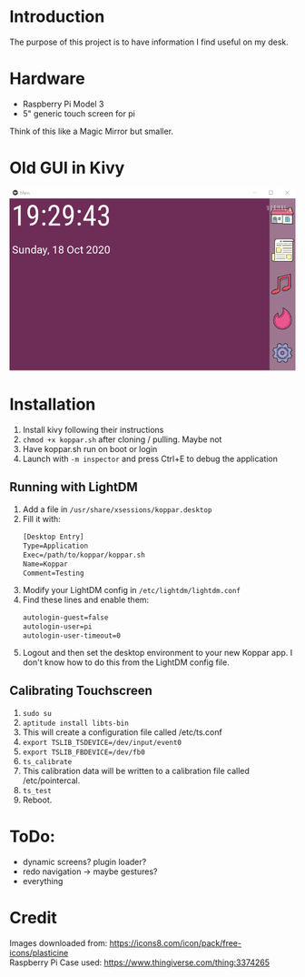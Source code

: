 # Introduction

The purpose of this project is to have information I find useful on my desk.

# Hardware
* Raspberry Pi Model 3
* 5" generic touch screen for pi

Think of this like a Magic Mirror but smaller.

# Old GUI in Kivy
![](.screenshots/old_gui.gif)

# Installation
1. Install kivy following their instructions
2. `chmod +x koppar.sh` after cloning / pulling. Maybe not
3. Have koppar.sh run on boot or login
4. Launch with `-m inspector` and press Ctrl+E to debug the application

## Running with LightDM
1. Add a file in `/usr/share/xsessions/koppar.desktop`
2. Fill it with:
    ```
    [Desktop Entry]
    Type=Application
    Exec=/path/to/koppar/koppar.sh
    Name=Koppar
    Comment=Testing
    ```
3. Modify your LightDM config in `/etc/lightdm/lightdm.conf`
4. Find these lines and enable them:
    ```
    autologin-guest=false
    autologin-user=pi
    autologin-user-timeout=0
    ```
5. Logout and then set the desktop environment to your new Koppar app. I don't know how to do this from the LightDM config file.

## Calibrating Touchscreen
1. `sudo su`
2. `aptitude install libts-bin`
3. This will create a configuration file called /etc/ts.conf
4. `export TSLIB_TSDEVICE=/dev/input/event0`
5. `export TSLIB_FBDEVICE=/dev/fb0`
6. `ts_calibrate`
7. This calibration data will be written to a calibration file called /etc/pointercal.
8. `ts_test`
9. Reboot.

# ToDo:
* dynamic screens? plugin loader?
* redo navigation -> maybe gestures?
* everything

# Credit

Images downloaded from: https://icons8.com/icon/pack/free-icons/plasticine  
Raspberry Pi Case used: https://www.thingiverse.com/thing:3374265
